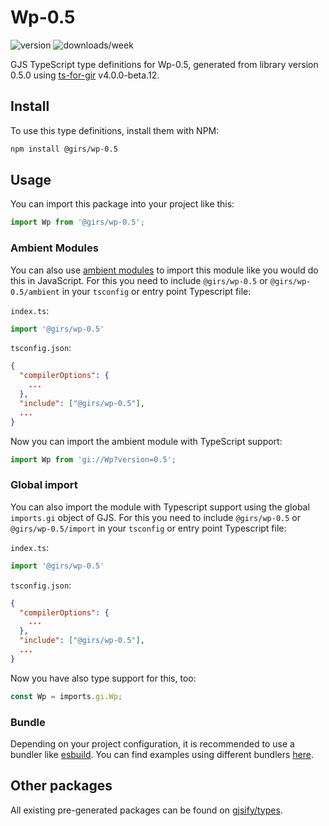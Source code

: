 
# Wp-0.5

![version](https://img.shields.io/npm/v/@girs/wp-0.5)
![downloads/week](https://img.shields.io/npm/dw/@girs/wp-0.5)


GJS TypeScript type definitions for Wp-0.5, generated from library version 0.5.0 using [ts-for-gir](https://github.com/gjsify/ts-for-gir) v4.0.0-beta.12.


## Install

To use this type definitions, install them with NPM:
```bash
npm install @girs/wp-0.5
```

## Usage

You can import this package into your project like this:
```ts
import Wp from '@girs/wp-0.5';
```

### Ambient Modules

You can also use [ambient modules](https://github.com/gjsify/ts-for-gir/tree/main/packages/cli#ambient-modules) to import this module like you would do this in JavaScript.
For this you need to include `@girs/wp-0.5` or `@girs/wp-0.5/ambient` in your `tsconfig` or entry point Typescript file:

`index.ts`:
```ts
import '@girs/wp-0.5'
```

`tsconfig.json`:
```json
{
  "compilerOptions": {
    ...
  },
  "include": ["@girs/wp-0.5"],
  ...
}
```

Now you can import the ambient module with TypeScript support: 

```ts
import Wp from 'gi://Wp?version=0.5';
```

### Global import

You can also import the module with Typescript support using the global `imports.gi` object of GJS.
For this you need to include `@girs/wp-0.5` or `@girs/wp-0.5/import` in your `tsconfig` or entry point Typescript file:

`index.ts`:
```ts
import '@girs/wp-0.5'
```

`tsconfig.json`:
```json
{
  "compilerOptions": {
    ...
  },
  "include": ["@girs/wp-0.5"],
  ...
}
```

Now you have also type support for this, too:

```ts
const Wp = imports.gi.Wp;
```

### Bundle

Depending on your project configuration, it is recommended to use a bundler like [esbuild](https://esbuild.github.io/). You can find examples using different bundlers [here](https://github.com/gjsify/ts-for-gir/tree/main/examples).

## Other packages

All existing pre-generated packages can be found on [gjsify/types](https://github.com/gjsify/types).

